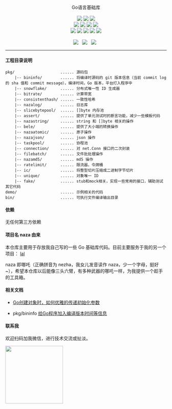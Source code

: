 <p align="center">
<br>
Go语言基础库
<br><br>
<a title="TravisCI" target="_blank" href="https://www.travis-ci.org/q191201771/naza"><img src="https://www.travis-ci.org/q191201771/naza.svg?branch=master"></a>
<a title="codecov" target="_blank" href="https://codecov.io/gh/q191201771/naza"><img src="https://codecov.io/gh/q191201771/naza/branch/master/graph/badge.svg?style=flat-square"></a>
<a title="goreportcard" target="_blank" href="https://goreportcard.com/report/github.com/q191201771/naza"><img src="https://goreportcard.com/badge/github.com/q191201771/naza?style=flat-square"></a>
<br>
<a title="codeline" target="_blank" href="https://github.com/q191201771/naza"><img src="https://sloc.xyz/github/q191201771/naza/?category=code"></a>
<a title="license" target="_blank" href="https://github.com/q191201771/naza/blob/master/LICENSE"><img src="https://img.shields.io/badge/license-MIT-brightgreen.svg?style=flat-square"></a>
<a title="lastcommit" target="_blank" href="https://github.com/q191201771/naza/commits/master"><img src="https://img.shields.io/github/commit-activity/m/q191201771/naza.svg?style=flat-square"></a>
<a title="commitactivity" target="_blank" href="https://github.com/q191201771/naza/graphs/commit-activity"><img src="https://img.shields.io/github/last-commit/q191201771/naza.svg?style=flat-square"></a>
<br>
<a title="pr" target="_blank" href="https://github.com/q191201771/naza/pulls"><img src="https://img.shields.io/github/issues-pr-closed/q191201771/naza.svg?style=flat-square&color=FF9966"></a>
<a title="hits" target="_blank" href="https://github.com/q191201771/naza"><img src="https://hits.b3log.org/q191201771/naza.svg?style=flat-square"></a>
<a title="language" target="_blank" href="https://github.com/q191201771/naza"><img src="https://img.shields.io/github/languages/count/q191201771/naza.svg?style=flat-square"></a>
<a title="toplanguage" target="_blank" href="https://github.com/q191201771/naza"><img src="https://img.shields.io/github/languages/top/q191201771/naza.svg?style=flat-square"></a>
<a title="godoc" target="_blank" href="https://godoc.org/github.com/q191201771/naza"><img src="http://img.shields.io/badge/godoc-reference-5272B4.svg?style=flat-square"></a>
<br><br>
<a title="watcher" target="_blank" href="https://github.com/q191201771/naza/watchers"><img src="https://img.shields.io/github/watchers/q191201771/naza.svg?label=Watchers&style=social"></a>&nbsp;&nbsp;
<a title="star" target="_blank" href="https://github.com/q191201771/naza/stargazers"><img src="https://img.shields.io/github/stars/q191201771/naza.svg?label=Stars&style=social"></a>&nbsp;&nbsp;
<a title="fork" target="_blank" href="https://github.com/q191201771/naza/network/members"><img src="https://img.shields.io/github/forks/q191201771/naza.svg?label=Forks&style=social"></a>&nbsp;&nbsp;
</p>

---

#### 工程目录说明

```
pkg/                    ...... 源码包
    |-- bininfo/        ...... 将编译时源码的 git 版本信息（当前 commit log 的 sha 值和 commit message），编译时间，Go 版本，平台打入程序中
    |-- snowflake/      ...... 分布式唯一性 ID 生成器
    |-- bitrate/        ...... 计算带宽
    |-- consistenthash/ ...... 一致性哈希
    |-- nazalog/        ...... 日志库
    |-- slicebytepool/  ...... []byte 内存池
    |-- assert/         ...... 提供了单元测试时的断言功能，减少一些模板代码
    |-- nazastring/     ...... string 和 []byte 相关的操作
    |-- bele/           ...... 提供了大小端的转换操作
    |-- nazaatomic/     ...... 原子操作
    |-- nazajson/       ...... json 操作
    |-- taskpool/       ...... 协程池
    |-- connection/     ...... 对 net.Conn 接口的二次封装
    |-- filebatch/      ...... 文件批处理操作
    |-- nazamd5/        ...... md5 操作
    |-- ratelimit/      ...... 限流器，令牌桶
    |-- ic/             ...... 将整型切片压缩成二进制字节切片
    |-- unique/         ...... 对象唯一 ID
    |-- fake/           ...... stub和mock相关，实现一些常用的接口，辅助测试其它代码
demo/                   ...... 示例相关的代码
bin/                    ...... 可执行文件编译输出目录
```

#### 依赖

无任何第三方依赖

#### 项目名 naza 由来

本仓库主要用于存放我自己写的一些 Go 基础库代码。目前主要服务于我的另一个项目： [lal](https:////github.com/q191201771/lal)

naza 即哪吒（正确拼音为 nezha，我女儿发音读作 naza，少一个字母，挺好~），希望本仓库以后能像三头六臂，有多种武器的哪吒一样，为我提供一个趁手的工具箱。

#### 相关文档

* [Go创建对象时，如何优雅的传递初始化参数](https://pengrl.com/p/60015/)

* pkg/bininfo [给Go程序加入编译版本时间等信息](https://https://pengrl.com/p/37397/)

#### 联系我

欢迎扫码加我微信，进行技术交流或扯淡。

<img src="https://pengrl.com/images/yoko_vx.jpeg" width="180" height="180" />
